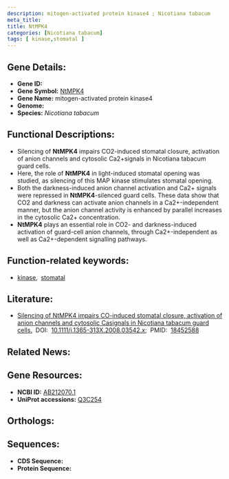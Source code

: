 ```yaml
---
description: mitogen-activated protein kinase4 ; Nicotiana tabacum
meta_title:
title: NtMPK4
categories: [Nicotiana tabacum]
tags: [ kinase,stomatal ]
---
```


## Gene Details:
- **Gene ID:** []()
- **Gene Symbol:** <u>NtMPK4</u>
- **Gene Name:** mitogen-activated protein kinase4
- **Genome:** []()
- **Species:** *Nicotiana tabacum*

## Functional Descriptions:
   - Silencing of **NtMPK4** impairs CO2-induced stomatal closure, activation of anion channels and cytosolic Ca2+signals in Nicotiana tabacum guard cells.
   - Here, the role of **NtMPK4** in light-induced stomatal opening was studied, as silencing of this MAP kinase stimulates stomatal opening. 
   - Both the darkness-induced anion channel activation and Ca2+ signals were repressed in **NtMPK4**-silenced guard cells. These data show that CO2 and darkness can activate anion channels in a Ca2+-independent manner, but the anion channel activity is enhanced by parallel increases in the cytosolic Ca2+ concentration.
   - **NtMPK4** plays an essential role in CO2- and darkness-induced activation of guard-cell anion channels, through Ca2+-independent as well as Ca2+-dependent signalling pathways.

## Function-related keywords:
   - [kinase](/tags/kinase/),&nbsp;&nbsp;[stomatal](/tags/stomatal/)

## Literature:
   - [Silencing of NtMPK4 impairs CO-induced stomatal closure, activation of anion channels and cytosolic Casignals in Nicotiana tabacum guard cells.](https://doi.org/10.1111/j.1365-313X.2008.03542.x)&nbsp;&nbsp;DOI:&nbsp;&nbsp;[10.1111/j.1365-313X.2008.03542.x](https://doi.org/10.1111/j.1365-313X.2008.03542.x);&nbsp;&nbsp;PMID:&nbsp;&nbsp;[18452588](https://pubmed.ncbi.nlm.nih.gov/18452588/)

## Related News:

## Gene Resources:
- **NCBI ID:**  [AB212070.1](https://www.ncbi.nlm.nih.gov/gene/?term=AB212070.1)
- **UniProt accessions:**  [Q3C254](https://www.uniprot.org/uniprotkb/Q3C254/entry)

## Orthologs:

## Sequences:
- **CDS Sequence:**
- **Protein Sequence:**
